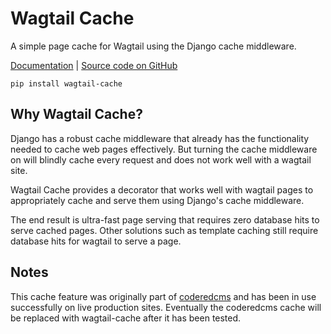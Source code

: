 # Wagtail Cache
A simple page cache for Wagtail using the Django cache middleware.

[Documentation](https://docs.coderedcorp.com/wagtail-cache/) |
[Source code on GitHub](https://github.com/coderedcorp/wagtail-cache)

```
pip install wagtail-cache
```

## Why Wagtail Cache?
Django has a robust cache middleware that already has the functionality
needed to cache web pages effectively. But turning the cache middleware
on will blindly cache every request and does not work well with a wagtail site.

Wagtail Cache provides a decorator that works well with wagtail pages to
appropriately cache and serve them using Django's cache middleware.

The end result is ultra-fast page serving that requires zero database hits
to serve cached pages. Other solutions such as template caching still require
database hits for wagtail to serve a page.

## Notes
This cache feature was originally part of [coderedcms](https://github.com/coderedcorp/coderedcms)
and has been in use successfully on live production sites. Eventually the
coderedcms cache will be replaced with wagtail-cache after it has been tested.
